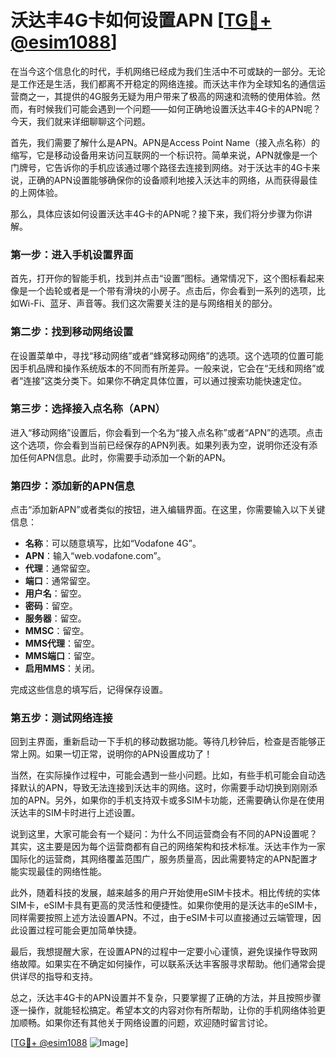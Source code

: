 # 沃达丰4G卡如何设置APN [[TG💪+ @esim1088](https://t.me/s/esim1088)]

在当今这个信息化的时代，手机网络已经成为我们生活中不可或缺的一部分。无论是工作还是生活，我们都离不开稳定的网络连接。而沃达丰作为全球知名的通信运营商之一，其提供的4G服务无疑为用户带来了极高的网速和流畅的使用体验。然而，有时候我们可能会遇到一个问题——如何正确地设置沃达丰4G卡的APN呢？今天，我们就来详细聊聊这个问题。

首先，我们需要了解什么是APN。APN是Access Point Name（接入点名称）的缩写，它是移动设备用来访问互联网的一个标识符。简单来说，APN就像是一个门牌号，它告诉你的手机应该通过哪个路径去连接到网络。对于沃达丰的4G卡来说，正确的APN设置能够确保你的设备顺利地接入沃达丰的网络，从而获得最佳的上网体验。

那么，具体应该如何设置沃达丰4G卡的APN呢？接下来，我们将分步骤为你讲解。

### 第一步：进入手机设置界面

首先，打开你的智能手机，找到并点击“设置”图标。通常情况下，这个图标看起来像是一个齿轮或者是一个带有滑块的小房子。点击后，你会看到一系列的选项，比如Wi-Fi、蓝牙、声音等。我们这次需要关注的是与网络相关的部分。

### 第二步：找到移动网络设置

在设置菜单中，寻找“移动网络”或者“蜂窝移动网络”的选项。这个选项的位置可能因手机品牌和操作系统版本的不同而有所差异。一般来说，它会在“无线和网络”或者“连接”这类分类下。如果你不确定具体位置，可以通过搜索功能快速定位。

### 第三步：选择接入点名称（APN）

进入“移动网络”设置后，你会看到一个名为“接入点名称”或者“APN”的选项。点击这个选项，你会看到当前已经保存的APN列表。如果列表为空，说明你还没有添加任何APN信息。此时，你需要手动添加一个新的APN。

### 第四步：添加新的APN信息

点击“添加新APN”或者类似的按钮，进入编辑界面。在这里，你需要输入以下关键信息：

- **名称**：可以随意填写，比如“Vodafone 4G”。
- **APN**：输入“web.vodafone.com”。
- **代理**：通常留空。
- **端口**：通常留空。
- **用户名**：留空。
- **密码**：留空。
- **服务器**：留空。
- **MMSC**：留空。
- **MMS代理**：留空。
- **MMS端口**：留空。
- **启用MMS**：关闭。

完成这些信息的填写后，记得保存设置。

### 第五步：测试网络连接

回到主界面，重新启动一下手机的移动数据功能。等待几秒钟后，检查是否能够正常上网。如果一切正常，说明你的APN设置成功了！

当然，在实际操作过程中，可能会遇到一些小问题。比如，有些手机可能会自动选择默认的APN，导致无法连接到沃达丰的网络。这时，你需要手动切换到刚刚添加的APN。另外，如果你的手机支持双卡或多SIM卡功能，还需要确认你是在使用沃达丰的SIM卡时进行上述设置。

说到这里，大家可能会有一个疑问：为什么不同运营商会有不同的APN设置呢？其实，这主要是因为每个运营商都有自己的网络架构和技术标准。沃达丰作为一家国际化的运营商，其网络覆盖范围广，服务质量高，因此需要特定的APN配置才能实现最佳的网络性能。

此外，随着科技的发展，越来越多的用户开始使用eSIM卡技术。相比传统的实体SIM卡，eSIM卡具有更高的灵活性和便捷性。如果你使用的是沃达丰的eSIM卡，同样需要按照上述方法设置APN。不过，由于eSIM卡可以直接通过云端管理，因此设置过程可能会更加简单快捷。

最后，我想提醒大家，在设置APN的过程中一定要小心谨慎，避免误操作导致网络故障。如果实在不确定如何操作，可以联系沃达丰客服寻求帮助。他们通常会提供详尽的指导和支持。

总之，沃达丰4G卡的APN设置并不复杂，只要掌握了正确的方法，并且按照步骤逐一操作，就能轻松搞定。希望本文的内容对你有所帮助，让你的手机网络体验更加顺畅。如果你还有其他关于网络设置的问题，欢迎随时留言讨论。

[[TG💪+ @esim1088](https://t.me/s/esim1088) ![Image](https://i.postimg.cc/4NQfJmqS/Snipaste-2025-05-13-00-14-12.png)]
